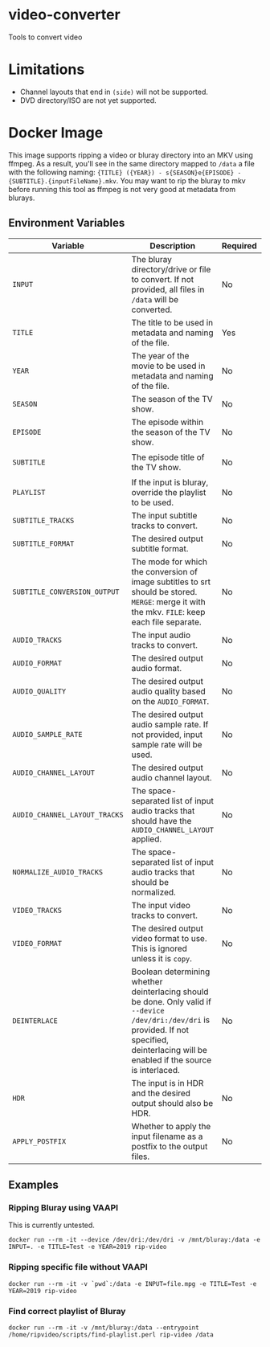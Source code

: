 # video-converter
Tools to convert video

# Limitations
- Channel layouts that end in `(side)` will not be supported.
- DVD directory/ISO are not yet supported.

# Docker Image
This image supports ripping a video or bluray directory into an MKV using ffmpeg. As a result, 
you'll see in the same directory mapped to `/data` a file with the following naming:
`{TITLE} ({YEAR}) - s{SEASON}e{EPISODE} - {SUBTITLE}.{inputFileName}.mkv`. 
You may want to rip the bluray to mkv before running this tool as ffmpeg is not very good at metadata 
from blurays.

## Environment Variables
Variable | Description | Required | Default | Example
--- | --- | --- | --- | ---
`INPUT` | The bluray directory/drive or file to convert. If not provided, all files in `/data` will be converted. | No | | `title_00.mkv`
`TITLE` | The title to be used in metadata and naming of the file. | Yes | | `Cool Movie`
`YEAR` | The year of the movie to be used in metadata and naming of the file. | No | | `2019`
`SEASON` | The season of the TV show. | No | | `01`
`EPISODE` | The episode within the season of the TV show. | No | | `01`
`SUBTITLE` | The episode title of the TV show. | No | | `The One Where They Dance`
`PLAYLIST` | If the input is bluray, override the playlist to be used. | No | | `183`
`SUBTITLE_TRACKS` | The input subtitle tracks to convert. | No | `*` | `1`
`SUBTITLE_FORMAT` | The desired output subtitle format. | No | `copy` | `ass`
`SUBTITLE_CONVERSION_OUTPUT` | The mode for which the conversion of image subtitles to srt should be stored. `MERGE`: merge it with the mkv. `FILE`: keep each file separate. | No | `MERGE` | `FILE`
`AUDIO_TRACKS` | The input audio tracks to convert. | No | `*` | `1`
`AUDIO_FORMAT` | The desired output audio format. | No | `aac` | `eac3`
`AUDIO_QUALITY` | The desired output audio quality based on the `AUDIO_FORMAT`. | No | `2` | `560`
`AUDIO_SAMPLE_RATE` | The desired output audio sample rate. If not provided, input sample rate will be used. | No | | `48000`
`AUDIO_CHANNEL_LAYOUT` | The desired output audio channel layout. | No | ` ` | `7.1`
`AUDIO_CHANNEL_LAYOUT_TRACKS` | The space-separated list of input audio tracks that should have the `AUDIO_CHANNEL_LAYOUT` applied. | No | `*` | `1`
`NORMALIZE_AUDIO_TRACKS` | The space-separated list of input audio tracks that should be normalized. | No | | `1 2`
`VIDEO_TRACKS` | The input video tracks to convert. | No | `*` | `0`
`VIDEO_FORMAT` | The desired output video format to use. This is ignored unless it is `copy`. | No | `nocopy` | `copy`
`DEINTERLACE` | Boolean determining whether deinterlacing should be done. Only valid if `--device /dev/dri:/dev/dri` is provided. If not specified, deinterlacing will be enabled if the source is interlaced. | No |  | `true`
`HDR` | The input is in HDR and the desired output should also be HDR. | No | `false` | `true`
`APPLY_POSTFIX` | Whether to apply the input filename as a postfix to the output files. | No | `true` | `false` 

## Examples

### Ripping Bluray using VAAPI
This is currently untested.
```
docker run --rm -it --device /dev/dri:/dev/dri -v /mnt/bluray:/data -e INPUT=. -e TITLE=Test -e YEAR=2019 rip-video
```

### Ripping specific file without VAAPI
```
docker run --rm -it -v `pwd`:/data -e INPUT=file.mpg -e TITLE=Test -e YEAR=2019 rip-video

```

### Find correct playlist of Bluray
```
docker run --rm -it -v /mnt/bluray:/data --entrypoint /home/ripvideo/scripts/find-playlist.perl rip-video /data
```

